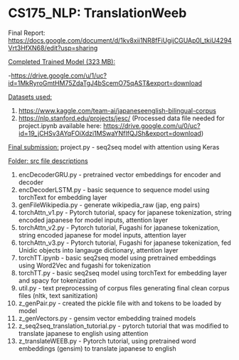 # CS175_NLP: TranslationWeeb

Final Report: https://docs.google.com/document/d/1kv8xii1NR8fFiUgijCGUAp0I_tkiU4294Vrt3HfXN68/edit?usp=sharing

<u>Completed Trained Model (323 MB):</u>

-https://drive.google.com/u/1/uc?id=1MkRyroGmtHM75ZdaTgJ4bScemO75qAST&export=download

<u>Datasets used:</u>
1. https://www.kaggle.com/team-ai/japaneseenglish-bilingual-corpus
2. https://nlp.stanford.edu/projects/jesc/ (Processed data file needed for project.ipynb available here: https://drive.google.com/u/0/uc?id=19_jCHSv3AYqFOiXdzi1MSwaYNfIfQJSh&export=download)

<u>Final submission:</u>
project.py - seq2seq model with attention using Keras

<u>Folder: src file descriptions</u>
1. encDecoderGRU.py - pretrained vector embeddings for encoder and decoder
2. encDecoderLSTM.py - basic sequence to sequence model using torchText for embedding layer
3. genFileWikipedia.py - generate wikipedia_raw (jap, eng pairs) 
4. torchAttn_v1.py - Pytorch tutorial, spacy for japanese tokenization, string encoded japanese for model inputs, attention layer
5. torchAttn_v2.py - Pytorch tutorial, Fugashi for japanese tokenization, string encoded japanese for model inputs, attention layer
6. torchAttn_v3.py - Pytorch tutorial, Fugashi for japanese tokenization, fed Unidic objects into langauge dictionary, attention layer
7. torchTT.ipynb - basic seq2seq model using pretrained embeddings using Word2Vec and fugashi for tokenization
8. torchTT.py - basic seq2seq model using torchText for embedding layer and spacy for tokenization
9. util.py - text preprocessing of corpus files generating final clean corpus files (nltk, text sanitization)
10. z_genPair.py - created the pickle file with <SOS> and <EOS> tokens to be loaded by model
11. z_genVectors.py - gensim vector embedding trained models
12. z_seq2seq_translation_tutorial.py - pytorch tutorial that was modified to translate japanese to english using attention
13. z_translateWEEB.py - Pytorch tutorial, using pretrained word embeddings (gensim) to translate japanese to english
